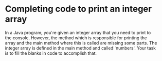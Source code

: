 # Completing code to print an integer array

In a Java program, you're given an integer array that you need to print to the console. However, the method which is responsible for printing the array and the main method where this is called are missing some parts. The integer array is defined in the main method and called 'numbers'. Your task is to fill the blanks in code to accomplish that.